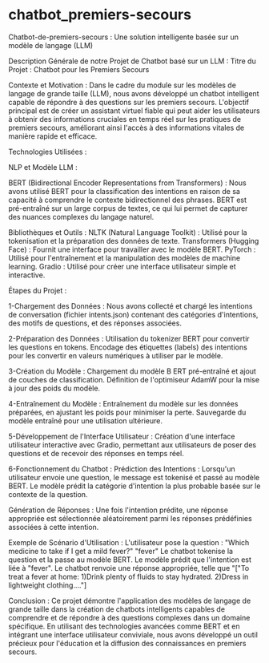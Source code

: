 # chatbot_premiers-secours
Chatbot-de-premiers-secours : Une solution intelligente basée sur un modèle de langage (LLM)

Description Générale de notre Projet de Chatbot basé sur un LLM :
Titre du Projet : Chatbot pour les Premiers Secours

Contexte et Motivation : Dans le cadre du module sur les modèles de langage de grande taille (LLM), nous avons développé un chatbot intelligent capable de répondre à des questions sur les premiers secours. L'objectif principal est de créer un assistant virtuel fiable qui peut aider les utilisateurs à obtenir des informations cruciales en temps réel sur les pratiques de premiers secours, améliorant ainsi l'accès à des informations vitales de manière rapide et efficace.

Technologies Utilisées :

NLP et Modèle LLM :

BERT (Bidirectional Encoder Representations from Transformers) : Nous avons utilisé BERT pour la classification des intentions en raison de sa capacité à comprendre le contexte bidirectionnel des phrases. BERT est pré-entraîné sur un large corpus de textes, ce qui lui permet de capturer des nuances complexes du langage naturel.

Bibliothèques et Outils :
NLTK (Natural Language Toolkit) : Utilisé pour la tokenisation et la préparation des données de texte. Transformers (Hugging Face) : Fournit une interface pour travailler avec le modèle BERT. PyTorch : Utilisé pour l'entraînement et la manipulation des modèles de machine learning. Gradio : Utilisé pour créer une interface utilisateur simple et interactive.

Étapes du Projet :

1-Chargement des Données :
Nous avons collecté et chargé les intentions de conversation (fichier intents.json) contenant des catégories d'intentions, des motifs de questions, et des réponses associées.

2-Préparation des Données :
Utilisation du tokenizer BERT pour convertir les questions en tokens. Encodage des étiquettes (labels) des intentions pour les convertir en valeurs numériques à utiliser par le modèle.

3-Création du Modèle :
Chargement du modèle B ERT pré-entraîné et ajout de couches de classification. Définition de l'optimiseur AdamW pour la mise à jour des poids du modèle.

4-Entraînement du Modèle :
Entraînement du modèle sur les données préparées, en ajustant les poids pour minimiser la perte. Sauvegarde du modèle entraîné pour une utilisation ultérieure.

5-Développement de l'Interface Utilisateur :
Création d'une interface utilisateur interactive avec Gradio, permettant aux utilisateurs de poser des questions et de recevoir des réponses en temps réel.

6-Fonctionnement du Chatbot :
Prédiction des Intentions : Lorsqu'un utilisateur envoie une question, le message est tokenisé et passé au modèle BERT. Le modèle prédit la catégorie d'intention la plus probable basée sur le contexte de la question.

Génération de Réponses : Une fois l'intention prédite, une réponse appropriée est sélectionnée aléatoirement parmi les réponses prédéfinies associées à cette intention.

Exemple de Scénario d'Utilisation :
L'utilisateur pose la question : "Which medicine to take if I get a mild fever?" "fever" Le chatbot tokenise la question et la passe au modèle BERT. Le modèle prédit que l'intention est liée à "fever". Le chatbot renvoie une réponse appropriée, telle que "["To treat a fever at home: 1)Drink plenty of fluids to stay hydrated. 2)Dress in lightweight clothing…."]


Conclusion : Ce projet démontre l'application des modèles de langage de grande taille dans la création de chatbots intelligents capables de comprendre et de répondre à des questions complexes dans un domaine spécifique. En utilisant des technologies avancées comme BERT et en intégrant une interface utilisateur conviviale, nous avons développé un outil précieux pour l'éducation et la diffusion des connaissances en premiers secours.


